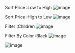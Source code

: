 Sort Price :Low to High
![image](https://user-images.githubusercontent.com/75611417/191940537-1cbd4ff2-0375-4906-baf7-1040590cb585.png)

Sort Price :High to Low
![image](https://user-images.githubusercontent.com/75611417/191940674-27d59e75-d07f-47fb-b657-85f45c48b160.png)


Filter :Children
![image](https://user-images.githubusercontent.com/75611417/191940786-31df047e-8d8e-4dc1-9e16-430220398b2f.png)

Filter By Color :Black
![image](https://user-images.githubusercontent.com/75611417/191940976-a67f9526-f54d-4cd6-8706-204ed9b581d3.png)

![image](https://user-images.githubusercontent.com/75611417/191941091-b6112dee-9187-46c5-9c59-6c41a54d9ae4.png)


